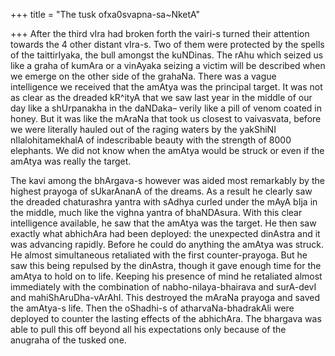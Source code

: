 +++
title = "The tusk ofxa0svapna-sa~NketA"

+++
After the third vIra had broken forth the vairi-s turned their attention
towards the 4 other distant vIra-s. Two of them were protected by the
spells of the taittirIyaka, the bull amongst the kuNDinas. The rAhu
which seized us like a graha of kumAra or a vinAyaka seizing a victim
will be described when we emerge on the other side of the grahaNa. There
was a vague intelligence we received that the amAtya was the principal
target. It was not as clear as the dreaded kR^ityA that we saw last year
in the middle of our day like a shUrpanakha in the daNDaka– verily like
a pill of venom coated in honey. But it was like the mAraNa that took us
closest to vaivasvata, before we were literally hauled out of the raging
waters by the yakShiNI nIlalohitamekhalA of indescribable beauty with
the strength of 8000 elephants. We did not know when the amAtya would be
struck or even if the amAtya was really the target.

The kavi among the bhArgava-s however was aided most remarkably by the
highest prayoga of sUkarAnanA of the dreams. As a result he clearly saw
the dreaded chaturashra yantra with sAdhya curled under the mAyA bIja in
the middle, much like the vighna yantra of bhaNDAsura. With this clear
intelligence available, he saw that the amAtya was the target. He then
saw exactly what abhichAra had been deployed: the unexpected dinAstra
and it was advancing rapidly. Before he could do anything the amAtya was
struck. He almost simultaneous retaliated with the first
counter-prayoga. But he saw this being repulsed by the dinAstra, though
it gave enough time for the amAtya to hold on to life. Keeping his
presence of mind he retaliated almost immediately with the combination
of nabho-nilaya-bhairava and surA-devI and mahiShAruDha-vArAhI. This
destroyed the mAraNa prayoga and saved the amAtya-s life. Then the
oShadhi-s of atharvaNa-bhadrakAli were deployed to counter the lasting
effects of the abhichAra. The bhargava was able to pull this off beyond
all his expectations only because of the anugraha of the tusked one.
